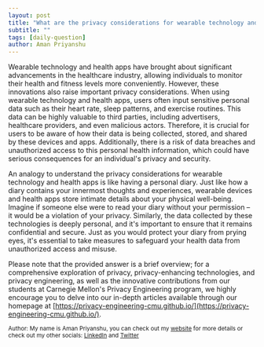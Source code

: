 ```yaml
---
layout: post
title: "What are the privacy considerations for wearable technology and health apps?"
subtitle: ""
tags: [daily-question]
author: Aman Priyanshu
---
```


Wearable technology and health apps have brought about significant advancements in the healthcare industry, allowing individuals to monitor their health and fitness levels more conveniently. However, these innovations also raise important privacy considerations. When using wearable technology and health apps, users often input sensitive personal data such as their heart rate, sleep patterns, and exercise routines. This data can be highly valuable to third parties, including advertisers, healthcare providers, and even malicious actors. Therefore, it is crucial for users to be aware of how their data is being collected, stored, and shared by these devices and apps. Additionally, there is a risk of data breaches and unauthorized access to this personal health information, which could have serious consequences for an individual's privacy and security.

An analogy to understand the privacy considerations for wearable technology and health apps is like having a personal diary. Just like how a diary contains your innermost thoughts and experiences, wearable devices and health apps store intimate details about your physical well-being. Imagine if someone else were to read your diary without your permission – it would be a violation of your privacy. Similarly, the data collected by these technologies is deeply personal, and it's important to ensure that it remains confidential and secure. Just as you would protect your diary from prying eyes, it's essential to take measures to safeguard your health data from unauthorized access and misuse.

Please note that the provided answer is a brief overview; for a comprehensive exploration of privacy, privacy-enhancing technologies, and privacy engineering, as well as the innovative contributions from our students at Carnegie Mellon's Privacy Engineering program, we highly encourage you to delve into our in-depth articles available through our homepage at [https://privacy-engineering-cmu.github.io/](https://privacy-engineering-cmu.github.io/).

<small>Author: My name is Aman Priyanshu, you can check out my [website](https://amanpriyanshu.github.io/) for more details or check out my other socials: [LinkedIn](https://www.linkedin.com/in/aman-priyanshu/) and [Twitter](https://twitter.com/AmanPriyanshu6)</small>
